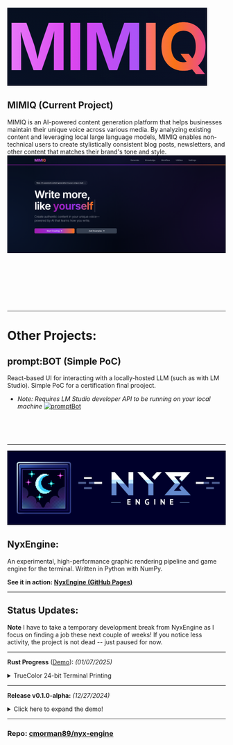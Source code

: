[![MIMIQ](https://github.com/cmorman89/mimiq/raw/main/docs/images/mimiq.png)](https://github.com/cmorman89/mimiq/)
## MIMIQ (**Current Project**)
MIMIQ is an AI-powered content generation platform that helps businesses maintain their unique voice across various media. By analyzing existing content and leveraging local large language models, MIMIQ enables non-technical users to create stylistically consistent blog posts, newsletters, and other content that matches their brand's tone and style.
[![Home page screenshot](https://github.com/cmorman89/mimiq/raw/main/docs/images/home.png)](https://github.com/cmorman89/mimiq/)

<br>
<br>
<br>
<br>
<br>
<br>

---

# Other Projects:

## prompt:BOT (**Simple PoC**)
React-based UI for interacting with a locally-hosted LLM (such as with LM Studio). Simple PoC for a certification final prooject.
- *Note: Requires LM Studio developer API to be running on your local machine*
[![promptBot](https://github.com/user-attachments/assets/1b19770f-b7f6-4c75-a5ad-78b618b76211)](https://cmorman89.github.io/local-ai-chatbot)

<br>
<br>
<br>

---

[![NyxEngine Logo](docs/readme_assets/nyx-logo-horizontal.png)](https://github.com/cmorman89/nyx-engine)

## **NyxEngine:**
An experimental, high-performance graphic rendering pipeline and game engine for the terminal. Written in Python with NumPy.

**See it in action: [NyxEngine (GitHub Pages)](https://cmorman89.github.io/nyx-engine)**

---

## **Status Updates:**

**Note**
I have to take a temporary development break from NyxEngine as I focus on finding a job these next couple of weeks! If you notice less activity, the project is not dead -- just paused for now.

---

**Rust Progress** ([Demo](https://www.youtube.com/playlist?list=PLvkXEUKaigSyHm_Q2-Cmmdko0IKtBOLpU)): _(01/07/2025)_
<details>
<summary>TrueColor 24-bit Terminal Printing</summary>

> The transition to Rust is well underway, and progressing much faster than I had anticipated given Rust's reputation for a steep learning curve. I am still working on properly benchmarking Rust code, so I have no hard numbers to share yet. However, the Rust code is already vastly outperforming the Python code, even in its current state. Right now, I am in the "just get it to work" stage so it lacks any significant optimizations. Despite this, the Rust version of `HemeraTermFx` can print full 24-bit RGB color to to the terminal at a relatively usable speed and resolution (360*200 @~20-60 fps).
> 
> See print GIF demos [here](https://www.youtube.com/playlist?list=PLvkXEUKaigSyHm_Q2-Cmmdko0IKtBOLpU) (note: same link as above).
>
> The next steps are to:
> - Properly allocate memory for the various buffers -- and reusing those buffers throughout the lifetime of the program.
> - Begin working on a basic delta framebuffer system once the memory allocation is sorted.
> - Trial various quantization methods for the 24-bit RGB colors to allow for dynamic fidelity adjustments as a means to keep a stable frame rate.
>   - For example, if the framerate is slipping, the engine can automatically reduce the color fidelity to maintain a stable frame rate.
>   - Conversely, if the engine is spending time sleeping, it can increase the color fidelity to improve the visual quality.
> - Figure out how to profile Rust code to get a better idea of where the bottlenecks are and begin aggressively optimizing the code.

</details>

---

**Release v0.1.0-alpha:** _(12/27/2024)_

<details>
<summary>Click here to expand the demo!</summary>

>  ### **Major Performance Gain** 
> 
> The latest release, v0.1.0-alpha, introduces significant performance improvements to the printing speed of the engine. When printing to the terminal, the ndarrays (frames) must be converted to a printable string format. Profiling the code revealed that this conversion was the significant bottleneck in the terminal printing process. After a many, _many_ rounds of line profiling and optimizing the string generation, the printing speed of a 640x480 resolution frame has improved by 95%, from 0.0954 seconds per frame to 0.0069 seconds per frame -- while still running on a single thread.
>
> This optimization significantly enhances the engine's performance and opens up new possibilities for more complex and faster-rendering games and applications in the terminal. The magnitude of the improvement is such that a minor version bump is well-warranted, despite the lack of any new or major feature.
>
> The GIF below demonstrates the printing speed difference between the previous release (v0.0.4-alpha) and the current release (v0.1.0-alpha).
>
> | ![Before and after optimization (v0.0.4-alpha vs v0.1.0-alpha)](docs/readme_assets/optimization-before-after.gif) |
> |:--:|
> | **Printing speed of V0.0.4-alpha** _(left, 0.0954 sec/frame)_ **vs v0.1.0-alpha** _(right, 0.0069 sec/frame)_ <br> _Internal Resolution: 640 x 480_  |
</details>

---

### Repo: [cmorman89/nyx-engine](https://github.com/cmorman89/nyx-engine)
